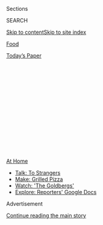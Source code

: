 <div id="app">

<div>

<div>

<div>

<div class="NYTAppHideMasthead css-1q2w90k e1suatyy0">

<div class="section css-ui9rw0 e1suatyy2">

<div class="css-eph4ug er09x8g0">

<div class="css-6n7j50">

</div>

<span class="css-1dv1kvn">Sections</span>

<div class="css-10488qs">

<span class="css-1dv1kvn">SEARCH</span>

</div>

[Skip to content](#site-content)[Skip to site
index](#site-index)

</div>

<div id="masthead-section-label" class="css-1wr3we4 eaxe0e00">

[Food](https://www.nytimes3xbfgragh.onion/section/food)

</div>

<div class="css-10698na e1huz5gh0">

</div>

</div>

<div id="masthead-bar-one" class="section hasLinks css-15hmgas e1csuq9d3">

<div class="css-uqyvli e1csuq9d0">

</div>

<div class="css-1uqjmks e1csuq9d1">

</div>

<div class="css-9e9ivx">

[](https://myaccount.nytimes3xbfgragh.onion/auth/login?response_type=cookie&client_id=vi)

</div>

<div class="css-1bvtpon e1csuq9d2">

[Today’s
Paper](https://www.nytimes3xbfgragh.onion/section/todayspaper)

</div>

</div>

</div>

</div>

<div data-aria-hidden="false">

<div id="site-content" data-role="main">

<div>

<div class="css-1aor85t" style="opacity:0.000000001;z-index:-1;visibility:hidden">

<div class="css-1hqnpie">

<div class="css-epjblv">

<span class="css-17xtcya">[Food](/section/food)</span><span class="css-x15j1o">|</span><span class="css-fwqvlz">Zooming
In on Bill Buford’s Latest
Obsession</span>

</div>

<div class="css-k008qs">

<div class="css-1iwv8en">

<span class="css-18z7m18"></span>

<div>

</div>

</div>

<span class="css-1n6z4y">https://nyti.ms/30x2GKX</span>

<div class="css-1705lsu">

<div class="css-4xjgmj">

<div class="css-4skfbu" data-role="toolbar" data-aria-label="Social Media Share buttons, Save button, and Comments Panel with current comment count" data-testid="share-tools">

  - 
  - 
  - 
  - 
    
    <div class="css-6n7j50">
    
    </div>

  - 
  - 

</div>

</div>

</div>

</div>

</div>

</div>

<div id="NYT_TOP_BANNER_REGION" class="css-13pd83m">

<div>

<div id="maps-athome-menu" class="section interactive-content interactive-size-medium css-1edisqu">

<div class="css-17ih8de interactive-body">

<div class="at-home-nav__innerContainer">

<div class="at-home-nav__title">

[At
Home](https://www.nytimes3xbfgragh.onion/spotlight/at-home?action=click&pgtype=Article&state=default&region=TOP_BANNER&context=at_home_menu)

</div>

  - [Talk: To
    Strangers](https://www.nytimes3xbfgragh.onion/2020/08/03/well/family/the-benefits-of-talking-to-strangers.html?action=click&pgtype=Article&state=default&region=TOP_BANNER&context=at_home_menu)
  - [Make: Grilled
    Pizza](https://www.nytimes3xbfgragh.onion/2020/08/01/at-home/coronavirus-make-pizza-on-a-grill.html?action=click&pgtype=Article&state=default&region=TOP_BANNER&context=at_home_menu)
  - [Watch: 'The
    Goldbergs'](https://www.nytimes3xbfgragh.onion/2020/07/31/arts/television/goldbergs-abc-stream.html?action=click&pgtype=Article&state=default&region=TOP_BANNER&context=at_home_menu)
  - [Explore: Reporters' Google
    Docs](https://www.nytimes3xbfgragh.onion/interactive/2020/at-home/even-more-reporters-editors-diaries-lists-recommendations.html?action=click&pgtype=Article&state=default&region=TOP_BANNER&context=at_home_menu)

</div>

</div>

</div>

</div>

</div>

<div id="top-wrapper" class="css-1sy8kpn">

<div id="top-slug" class="css-l9onyx">

Advertisement

</div>

[Continue reading the main
story](#after-top)

<div class="ad top-wrapper" style="text-align:center;height:100%;display:block;min-height:250px">

<div id="top" class="place-ad" data-position="top" data-size-key="top">

</div>

</div>

<div id="after-top">

</div>

</div>

<div>

<div id="sponsor-wrapper" class="css-1hyfx7x">

<div id="sponsor-slug" class="css-19vbshk">

Supported by

</div>

[Continue reading the main
story](#after-sponsor)

<div id="sponsor" class="ad sponsor-wrapper" style="text-align:center;height:100%;display:block">

</div>

<div id="after-sponsor">

</div>

</div>

<div class="css-186x18t">

</div>

<div class="css-1vkm6nb ehdk2mb0">

# Zooming In on Bill Buford’s Latest Obsession

</div>

The author spent more than a decade seeking the heart of French cuisine
for his new book, “Dirt.” But in quarantine, he just wants to make the
perfect chicken.

<div class="css-79elbk" data-testid="photoviewer-wrapper">

<div class="css-z3e15g" data-testid="photoviewer-wrapper-hidden">

</div>

<div class="css-1a48zt4 ehw59r15" data-testid="photoviewer-children">

![<span class="css-16f3y1r e13ogyst0" data-aria-hidden="true">Bill
Buford, the author of a new book about French food, spent the spring
poaching chicken in his apartment off Union
Square.</span><span class="css-cnj6d5 e1z0qqy90" itemprop="copyrightHolder"><span class="css-1ly73wi e1tej78p0">Credit...</span><span><span>Brittainy
Newman for The New York
Times</span></span></span>](https://static01.graylady3jvrrxbe.onion/images/2020/07/22/dining/21Buford1/21Buford1-articleLarge.jpg?quality=75&auto=webp&disable=upscale)

</div>

</div>

<div class="css-18e8msd">

<div class="css-vp77d3 epjyd6m0">

<div class="css-1baulvz">

By [<span class="css-1baulvz last-byline" itemprop="name">Pete
Wells</span>](https://www.nytimes3xbfgragh.onion/by/pete-wells)

</div>

</div>

  - July 21,
    2020

  - 
    
    <div class="css-4xjgmj">
    
    <div class="css-d8bdto" data-role="toolbar" data-aria-label="Social Media Share buttons, Save button, and Comments Panel with current comment count" data-testid="share-tools">
    
      - 
      - 
      - 
      - 
        
        <div class="css-6n7j50">
        
        </div>
    
      - 
      - 
    
    </div>
    
    </div>

</div>

</div>

<div class="section meteredContent css-1r7ky0e" name="articleBody" itemprop="articleBody">

<div class="css-1fanzo5 StoryBodyCompanionColumn">

<div class="css-53u6y8">

Last month, the writer Bill Buford attempted to teach me, using Zoom,
how to bone, stuff, tie and poach a chicken. It was something like one
of those MasterClasses that everybody is watching these days, except
that those run for 20 minutes, and my lesson lasted more than six hours.
It may not have been the longest Zoom call in history, but I suspect it
set a record for Zoom calls with a strong focus on boneless poultry.

It came about because for the past few months Mr. Buford has been on
what he calls “a chicken kick.” He tends to get preoccupied with a
recipe or technique or ingredient and keep coming back to it, over and
over, until a new obsession takes hold. Recently he went on a mayonnaise
kick, whisking grapeseed oil into egg yolks a drop at a time, sometimes
adding the zest of a couple of lemons, a trick he learned when he worked
for the chef [Michel
Richard](https://www.nytimes3xbfgragh.onion/2016/08/16/dining/michel-richard-dead.html).

Several years ago, Mr. Buford went on a bread kick. He made the dough
with flour he brought back from his last trip to France, a flour that he
said was “magical in the way that Bob’s flour was magical” — Bob being
what everybody called Yves Richard, a baker in Lyon who gave Mr. Buford
his first apprenticeship after he moved to that city with his family in
2008. He said that as soon as the magical French flour ran out, “I
thought, ‘There’s no point in making bread.’”

The roots of all three kicks are recounted in Mr. Buford’s latest book,
“[Dirt: Adventures in Lyon as a Chef in Training, Father, and Sleuth
Looking for the Secret of French
Cooking](https://www.nytimes3xbfgragh.onion/2020/05/25/books/review-dirt-bill-buford.html?searchResultPosition=1).”
As in his previous two books, Mr. Buford’s reportorial method is to
embed himself with his subjects so completely that he becomes almost
indistinguishable from them.

</div>

</div>

<div class="css-1fanzo5 StoryBodyCompanionColumn">

<div class="css-53u6y8">

In “Among the Thugs,” he got so caught up in the culture of violent
English soccer fans that he was beaten up by the police. (“It’s
surprisingly painful to be beaten,” he said.) Pursuing his interest in
Italian cuisine, the subject of “Heat,” he spent so much time with the
chef Mario Batali that Mr. Batali seemed to forget that he was being
watched by a very sharp and observant journalist who was taking notes on
his crude patter and sexualized behavior years before [multiple women
accused
him](https://www.nytimes3xbfgragh.onion/2019/03/06/dining/mario-batali-bastianich-restaurants.html)
of assault, abuse and harassment.

“Dirt” is the story of how Mr. Buford tried to understand the food of
France by learning to cook it. For this, he moved to Lyon with his wife,
[Jessica Green](https://twitter.com/jessicahgreen), and their twin sons;
took classes at the [Institut Paul
Bocuse](https://en.institutpaulbocuse.com/), just outside the city; and
eventually persuaded the chef [Mathieu
Viannay](https://www.instagram.com/mathieuviannay/) to let him volunteer
in the kitchen of [La Mère Brazier](https://lamerebrazier.fr/en/).

</div>

</div>

<div class="css-79elbk" data-testid="photoviewer-wrapper">

<div class="css-z3e15g" data-testid="photoviewer-wrapper-hidden">

</div>

<div class="css-1a48zt4 ehw59r15" data-testid="photoviewer-children">

![<span class="css-16f3y1r e13ogyst0" data-aria-hidden="true">Mathieu
Viannay, left, the chef of La Mère Brazier, put Mr. Buford to work
cooking Lyonnaise
cuisine.</span><span class="css-cnj6d5 e1z0qqy90" itemprop="copyrightHolder"><span class="css-1ly73wi e1tej78p0">Credit...</span><span>Hemis/Alamy
Stock
Photo</span></span>](https://static01.graylady3jvrrxbe.onion/images/2020/07/22/dining/21Buford2/21Buford2-articleLarge.jpg?quality=75&auto=webp&disable=upscale)

</div>

</div>

<div class="css-1fanzo5 StoryBodyCompanionColumn">

<div class="css-53u6y8">

The idea was to stay nine months. In Mr. Buford’s world, though,
departure dates, deadlines and other end points in time are more or less
hypothetical. Not flight times — they turned out to be real, as he
learned when he and the boys missed the plane to Lyon that was supposed
to begin their new life there, where Ms. Green was already waiting. He
writes that his call to her from the airport was “the nadir of our
married life.” Once they arrived, though, the family did not move back
to New York for almost five years.

In January, I asked Mr. Buford if we could cook together, making
something he had learned in Lyon. At first he was going to have a dinner
party. We were still talking in March when dinner parties began to seem
unwise and then were banned. We finally settled on a video call.

</div>

</div>

<div class="css-1fanzo5 StoryBodyCompanionColumn">

<div class="css-53u6y8">

Whenever we talked or emailed, he would suggest different elaborations
on the basic theme of poached chicken, and after a while just talking
about chicken with Mr. Buford seemed at least as interesting as cooking
it.

Perhaps he would slide truffle slices under the skin for poulet en
demi-deuil, the rarely seen chicken in half-mourning made famous by
Eugènie Brazier, the chef who founded La Mère Brazier. I wanted to see
that. But I was also intrigued by another dish that had become a
signature of [Paul
Bocuse](https://www.nytimes3xbfgragh.onion/2018/01/20/obituaries/paul-bocuse-dead.html?searchResultPosition=1),
who had passed through the kitchen of La Mère Brazier in the 1950s:
poulet en vessie, a whole bird steamed inside a pig’s
bladder.

</div>

</div>

<div class="css-79elbk" data-testid="photoviewer-wrapper">

<div class="css-z3e15g" data-testid="photoviewer-wrapper-hidden">

</div>

<div class="css-1a48zt4 ehw59r15" data-testid="photoviewer-children">

<div class="css-1xdhyk6 erfvjey0">

<span class="css-1ly73wi e1tej78p0">Image</span>

<div class="css-zjzyr8">

<div data-testid="lazyimage-container" style="height:257.77777777777777px">

</div>

</div>

</div>

<span class="css-16f3y1r e13ogyst0" data-aria-hidden="true">Paul Bocuse
was nearly as towering a figure in Lyon as his
toque.</span><span class="css-cnj6d5 e1z0qqy90" itemprop="copyrightHolder"><span class="css-1ly73wi e1tej78p0">Credit...</span><span>Jeff
Pachoud/Agence France-Presse — Getty Images</span></span>

</div>

</div>

<div class="css-1fanzo5 StoryBodyCompanionColumn">

<div class="css-53u6y8">

In “Dirt,” Mr. Buford described the appearance of the bladder during
cooking with a sense of wonder that stuck with me: “a beautifully
golden, nearly translucent beach ball that some maniac is still
insisting on pumping more air into. Also, you can see the chicken\!”

One day Mr. Buford called to say that a parcel of bladders had arrived
(“they look like socks”), but that he had also been talking to a
producer [at NPR about making chicken en
vessie](https://www.npr.org/2020/05/08/852496954/in-dirt-bill-buford-is-able-to-offer-an-authentic-adventure-in-french-cooking).
Would I mind if we cooked something else?

I did not mind. We had never exactly settled on poulet en vessie, and
the French have so many other ways to cook a
chicken.

</div>

</div>

<div class="css-79elbk" data-testid="photoviewer-wrapper">

<div class="css-z3e15g" data-testid="photoviewer-wrapper-hidden">

</div>

<div class="css-1a48zt4 ehw59r15" data-testid="photoviewer-children">

<div class="css-1xdhyk6 erfvjey0">

<span class="css-1ly73wi e1tej78p0">Image</span>

<div class="css-zjzyr8">

<div data-testid="lazyimage-container" style="height:257.77777777777777px">

</div>

</div>

</div>

<span class="css-16f3y1r e13ogyst0" data-aria-hidden="true">Paul
Dench-Layton of Violet Hill Farm was a major supplier of Mr. Buford’s
quarantine
chickens.</span><span class="css-cnj6d5 e1z0qqy90" itemprop="copyrightHolder"><span class="css-1ly73wi e1tej78p0">Credit...</span><span>Brittainy
Newman for The New York Times</span></span>

</div>

</div>

<div class="css-1fanzo5 StoryBodyCompanionColumn">

<div class="css-53u6y8">

There would be more discussions about chickens before we got together on
Zoom, but finally, one day at 2:30 p.m., I clicked a link and Mr.
Buford’s face appeared on my screen.

</div>

</div>

<div class="css-1fanzo5 StoryBodyCompanionColumn">

<div class="css-53u6y8">

He was wearing an apron. He had also finished his prep work. I found an
apron, tied it on and chopped piles of mushrooms, parsley and bread
crumbs as fast as I could. Mr. Buford seemed to be in no hurry.

“We split our duties, and Jessica usually takes over the school nights,
because she tends to get food on the table more punctually than I do,”
he said. It was a Friday, though, one of the days when he is allowed to
cook, and there was an understanding in the house that dinner might be
served on the later side.

Almost an hour had passed before we made our first approach to the
chickens. Mr. Buford had me nick out the wishbone first. Off went the
wing tips, and then he showed me how to slip the point of the knife into
the small socket where the wing joins the carcass, running the point of
the blade around the hollow place. Without any slicing of meat or sawing
of bone, the joint swung
free.

</div>

</div>

<div class="css-79elbk" data-testid="photoviewer-wrapper">

<div class="css-z3e15g" data-testid="photoviewer-wrapper-hidden">

</div>

<div class="css-1a48zt4 ehw59r15" data-testid="photoviewer-children">

<div class="css-1xdhyk6 erfvjey0">

<span class="css-1ly73wi e1tej78p0">Image</span>

<div class="css-zjzyr8">

<div data-testid="lazyimage-container" style="height:257.77777777777777px">

</div>

</div>

</div>

<span class="css-16f3y1r e13ogyst0" data-aria-hidden="true">Mr. Buford
showing the reporter his low-temperature method for poaching a
chicken.</span><span class="css-cnj6d5 e1z0qqy90" itemprop="copyrightHolder"><span class="css-1ly73wi e1tej78p0">Credit...</span><span>Pete
Wells/The New York Times</span></span>

</div>

</div>

<div class="css-1fanzo5 StoryBodyCompanionColumn">

<div class="css-53u6y8">

Then we began exploring the interior of the chicken leg, which becomes a
confusing place once you start taking out the bones. I angled my
laptop’s camera so he had a view of my cutting board. What was lying
there looked less and less like a bird.

“It helps to reassemble the chicken every so often so you know where you
are,” he said.

His patient manner was nothing like the rushed, barking tone he
describes inside La Mère Brazier. “Dirt” depicts the sadism and bullying
Mr. Buford experienced in the kitchen, and the sexism and racism shown
to other workers. A Malaysian culinary student is taken on as a
stagiaire; everybody calls him Jackie Chan. Even Mr. Buford did it until
he learned the student’s name, Chern Hwei Gan. A female cook, perhaps
the first since the days of Eugènie Brazier, was addressed as
“Mademoiselle” for two weeks. After that, all pretense of respect was
dropped, and the chef de partie would pretend to “mount her from behind”
each time she passed.

</div>

</div>

<div class="css-1fanzo5 StoryBodyCompanionColumn">

<div class="css-53u6y8">

For the epilogue, Mr. Buford tracked them down to see how the
mistreatment had affected their careers. Mr. Chern went on to open what
Mr. Buford calls a [“witty and anarchic” restaurant in
Dijon](https://www.parapluie-dijon.com/). The female cook, though, gave
up on restaurant kitchens and went into the fashion business. “Her
cooking spirit had been crushed,” he writes.

“Dirt” is more explicit about the damage done by masculine aggression
and volatility in the kitchen than “Heat,” published in 2006. In that
book, Mr. Batali is seen acting coarsely, making sexual suggestions
toward at least one female employee. The author’s tone, though, is
nonjudgmental. I asked Mr. Buford if he regretted that now.

“I think I felt pretty confident in the weight of the observations,” he
said. “A lot of the observations were not loaded in their presentation
but loaded in their content. And I think that’s what works.”

The book, which for years remained one of the only pieces of journalism
that showed the uglier side of Mr. Batali’s bacchanalian drive, caused a
rift between the two men. “Mario hated it, and it took him a long time
to get over it,” he said. “He described it as ‘standing naked in front
of a mirror for 24 hours.’”

By 4:30, with Mr. Buford’s video guidance, I had successfully taken out
all the chicken bones that seemed to matter. I’d spread the chicken out
like an open paperback and covered it with parsley, mushrooms and bread.
Mr. Buford showed me how to tie the bird into a neat bundle with a
wrap-and-twist motion that I’ve seen butchers make but have never been
able to copy.

“Now we poach them,” he said. The trick of this was to keep the stock
between 150 and 160 degrees, well below boiling, barely hot enough to
decorate the surface of the liquid with slow fingers of steam. The
steady, moderate heat of the stock mimics the sous vide method. In fact,
chicken breasts are now cooked sous vide with an immersion circulator at
La Mère Brazier.

Mr. Buford prefers the older, low-tech method because he gets two
delicious things out of one recipe: very tender chicken breasts and
double-strength chicken stock. During the lockdown, he began taking it
one step beyond, boning several chickens, poaching them and then cooking
the stock a second time, with the carcasses. He called it “chicken
squared.”

</div>

</div>

<div class="css-1fanzo5 StoryBodyCompanionColumn">

<div class="css-53u6y8">

Earlier, I had asked Mr. Buford how the restaurants of a city once
famous for its female chefs — Brazier was one of many mères in Lyon —
had come to be dominated by men such as Bocuse.

He pointed to the generation that followed the mères, including Bocuse’s
father and Fernand Point of [La
Pyramide](https://www.lapyramide.com/en/) in Vienne, who went off to
train in expensive hotels before coming back to take over the family
business.

“In hotels then, you would be taught the brigade system, which would be
[Escoffier](https://www.nytimes3xbfgragh.onion/1961/04/16/archives/chef-of-chefs-he-was-escoffier-the-most-renowned-man-ever-to-wear-a.html),”
he said. “You’re learning an expertise that the mères didn’t have. Also,
if you have that training, you’re not doing home cooking. You’re being
taught to do grand cuisine.”

The brigade system became standard in ambitious French restaurants, as
did a more stylized form of cooking that took pains to set itself apart
from what the mères had achieved.

It would take several generations for French women to regain what had
been taken from them. Now, Mr. Buford said, “There’s a whole generation
of female chefs in France who are better at the men’s game than the men.
They’re brilliant and tough and they all had to force their way through
the heaps of abuse they faced entering those kitchens.”

By 5:15, both birds were in the pot. Clearly, a glass of wine was called
for.

</div>

</div>

<div class="css-79elbk" data-testid="photoviewer-wrapper">

<div class="css-z3e15g" data-testid="photoviewer-wrapper-hidden">

</div>

<div class="css-1a48zt4 ehw59r15" data-testid="photoviewer-children">

<div class="css-1xdhyk6 erfvjey0">

<span class="css-1ly73wi e1tej78p0">Image</span>

<div class="css-zjzyr8">

<div data-testid="lazyimage-container" style="height:257.77777777777777px">

</div>

</div>

</div>

<span class="css-16f3y1r e13ogyst0" data-aria-hidden="true">Mr. Buford
and his wife, Jessica Green, shown here in 2017, once worked together in
the fiction department of The New
Yorker.</span><span class="css-cnj6d5 e1z0qqy90" itemprop="copyrightHolder"><span class="css-1ly73wi e1tej78p0">Credit...</span><span>Patrick
McMullan/Getty Images</span></span>

</div>

</div>

<div class="css-1fanzo5 StoryBodyCompanionColumn">

<div class="css-53u6y8">

Mr. Buford called Ms. Green to join our Zoom cocktail hour. About 20
years ago, when I was writing news releases for The New Yorker, she had
worked in the fiction department and Mr. Buford had been the fiction
editor. The three of us never had a drink together, though.

</div>

</div>

<div class="css-1fanzo5 StoryBodyCompanionColumn">

<div class="css-53u6y8">

I had opened a Sardinian vermentino. Mr. Buford and Ms. Green had a long
colloquy about whether they had a vermentino in the house from Sardinia
or anywhere else. No. A riesling, perhaps? They settled on a Chablis,
taking it out to a small patio behind their apartment.

Ms. Green is a wine writer and educator. While the couple lived in
France, she earned a diploma from the Wine & Spirit Education Trust in
Mâcon. In the first year, though, she took care of 3-year-old twins
while Mr. Buford learned to cook.

“They all the time said no to me,” Ms. Green said. “They walked home
from the library barefoot one day because I got tired of fighting with
them about putting on their shoes. And you were never there.”

This was addressed to Mr. Buford, who nodded.

“This was not a job I would have applied for,” she said. “And I did that
all over the earth. I spent most of that first year taking them on
trips.”

The boys are 14 now. The New Yorker has hired them to make videos of
their father’s cooking kicks.

“Frederick is the bossy-pants director and George is the genuinely
bossy-pants cinematographer,” Mr. Buford said. “They’re not getting a
lot and they’ve got no rights whatsoever, but they’re already talking
about what they’re going to do with the money. And they’re quietly
expressing disappointment that I haven’t turned in another piece.”

Once a few glasses of wine had been put down, Mr. Buford and I went back
to our kitchens. His chicken was nearly cooked. Mine was not. He began
to whisking up a variation on sauce suprême that would incorporate
sherry vinegar and mustard made with grape must.

“It’s one of the secret weapons I picked up from Mère Brazier kitchen,”
he said. “It looks like caviar. I love it.”

</div>

</div>

<div class="css-1fanzo5 StoryBodyCompanionColumn">

<div class="css-53u6y8">

In theory, we were going to use the poaching stock for our sauces and
for rice pilaf. In reality, there wasn’t enough for both things, and we
used quarts of stock we had bought from [Cascun
Farm](https://www.cascunfarm.com/) just in case.

The conversation turned back to his family’s time in Lyon. Mr. Buford
said that they would have become eligible for French citizenship if they
had stayed a few more months. I asked him what happened.

“We ran out of money,” he said. “I wasn’t earning money writing a book
that took much, much longer than I thought it was going to take.”

The writing of “Dirt,” which he sold to Knopf in 2008, consumed 12
years. By May, when it was published, Mr. Richard had died — both Mr.
Richards, the chef and the bread-baking Mr. Richard known as Bob. So had
other subjects and characters in the book. So had its editor, Sonny
Mehta. This is all recounted in an epilogue called “Just About Everybody
Dies.”

</div>

</div>

<div class="css-79elbk" data-testid="photoviewer-wrapper">

<div class="css-z3e15g" data-testid="photoviewer-wrapper-hidden">

</div>

<div class="css-1a48zt4 ehw59r15" data-testid="photoviewer-children">

<div class="css-1xdhyk6 erfvjey0">

<span class="css-1ly73wi e1tej78p0">Image</span>

<div class="css-zjzyr8">

<div data-testid="lazyimage-container" style="height:309.3333333333333px">

</div>

</div>

</div>

<span class="css-16f3y1r e13ogyst0" data-aria-hidden="true">This chicken
breast in cream uses a stove-top approximation of a sous vide
technique.</span><span class="css-cnj6d5 e1z0qqy90" itemprop="copyrightHolder"><span class="css-1ly73wi e1tej78p0">Credit...</span><span>Andrew
Purcell for The New York Times. Food Stylist: Carrie
Purcell.</span></span>

</div>

</div>

<div class="css-1fanzo5 StoryBodyCompanionColumn">

<div class="css-53u6y8">

At 7:30, Mr. Buford told his wife that dinner would be ready in half an
hour. He brushed the poached chicken with orange juice and butter to
help it brown, and put it into the oven along with a casserole of rice
pilaf. I asked if he’d used stock for the rice.

“I used it for the rice and I used other stock for the sauce, but I’m
not using it for the zucchini I’m about to do,” he said.

</div>

</div>

<div class="css-1fanzo5 StoryBodyCompanionColumn">

<div class="css-53u6y8">

Wait, zucchini?

It was about 8:15 when Mr. Buford told Ms. Green that it was time to
call the boys for dinner.

After Mr. Buford and I hung up, I tried to picture them all sitting down
together. When they grew up, the boys would almost certainly remember
when they didn’t have to go to school for months and their father kept
coming up with new ways to poach a chicken.

A few days later, according to Mr. Buford, Frederick looked in the
refrigerator. Once again, it was full of birds.

“So many?” he asked. “Why are we always eating chicken? I hate chicken.”

Recipes: **[Suprême de Volaille Fermière à la Crème (Chicken Breast in
Cream)](https://cooking.nytimes3xbfgragh.onion/recipes/1021177-supreme-de-volaille-fermiere-a-la-creme-chicken-breast-in-cream)**
| **[Cervelle de Canut (Herbed Cheese
Spread)](https://cooking.nytimes3xbfgragh.onion/recipes/1021178-cervelle-de-canut-herbed-cheese-spread)**

</div>

</div>

<div>

</div>

<div class="css-1fanzo5 StoryBodyCompanionColumn">

<div class="css-53u6y8">

*Follow* [*NYT Food on Twitter*](https://twitter.com/nytfood) *and*
[*NYT Cooking on Instagram*](https://www.instagram.com/nytcooking/)*,*
[*Facebook*](https://www.facebookcorewwwi.onion/nytcooking/)*,*
[*YouTube*](https://www.youtube.com/nytcooking) *and*
[*Pinterest*](https://www.pinterest.com/nytcooking/)*.* [*Get regular
updates from NYT Cooking, with recipe suggestions, cooking tips and
shopping
advice*](https://www.nytimes3xbfgragh.onion/newsletters/cooking)*.*

</div>

</div>

</div>

<div>

</div>

<div>

</div>

<div>

</div>

<div>

<div id="bottom-wrapper" class="css-1ede5it">

<div id="bottom-slug" class="css-l9onyx">

Advertisement

</div>

[Continue reading the main
story](#after-bottom)

<div id="bottom" class="ad bottom-wrapper" style="text-align:center;height:100%;display:block;min-height:90px">

</div>

<div id="after-bottom">

</div>

</div>

</div>

</div>

</div>

## Site Index

<div>

</div>

## Site Information Navigation

  - [© <span>2020</span> <span>The New York Times
    Company</span>](https://help.nytimes3xbfgragh.onion/hc/en-us/articles/115014792127-Copyright-notice)

<!-- end list -->

  - [NYTCo](https://www.nytco.com/)
  - [Contact
    Us](https://help.nytimes3xbfgragh.onion/hc/en-us/articles/115015385887-Contact-Us)
  - [Work with us](https://www.nytco.com/careers/)
  - [Advertise](https://nytmediakit.com/)
  - [T Brand Studio](http://www.tbrandstudio.com/)
  - [Your Ad
    Choices](https://www.nytimes3xbfgragh.onion/privacy/cookie-policy#how-do-i-manage-trackers)
  - [Privacy](https://www.nytimes3xbfgragh.onion/privacy)
  - [Terms of
    Service](https://help.nytimes3xbfgragh.onion/hc/en-us/articles/115014893428-Terms-of-service)
  - [Terms of
    Sale](https://help.nytimes3xbfgragh.onion/hc/en-us/articles/115014893968-Terms-of-sale)
  - [Site
    Map](https://spiderbites.nytimes3xbfgragh.onion)
  - [Help](https://help.nytimes3xbfgragh.onion/hc/en-us)
  - [Subscriptions](https://www.nytimes3xbfgragh.onion/subscription?campaignId=37WXW)

</div>

</div>

</div>

</div>
